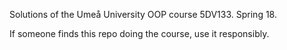 Solutions of the Umeå University OOP course 5DV133. Spring 18.

If someone finds this repo doing the course, use it responsibly.
